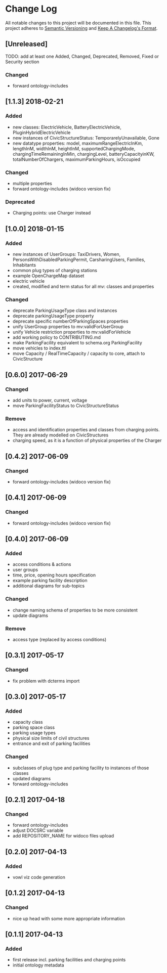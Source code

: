 # Change Log

All notable changes to this project will be documented in this file.
This project adheres to [Semantic Versioning](http://semver.org/) and [Keep A Changelog's Format](http://keepachangelog.com/).

## [Unreleased]

TODO: add at least one Added, Changed, Deprecated, Removed, Fixed or Security section

### Changed

- forward ontology-includes

## [1.1.3] 2018-02-21

### Added

- new classes: ElectricVehicle, BatteryElectricVehicle, PluginHybridElectricVehicle
- new instances of CivicStructureStatus: TemporarelyUnavailable, Gone
- new datatype properties: model, maximumRangeElectricInKm, lengthInM, widthInM, heightInM, supportedChargingMode, chargingTimeRemainingInMin, chargingLevel, batteryCapacityinKW, totalNumberOfChargers, maximumParkingHours, isOccupied

### Changed

- multiple properties
- forward ontology-includes (widoco version fix)


### Deprecated

- Charging points: use Charger instead

## [1.0.0] 2018-01-15

### Added

- new instances of UserGroups: TaxiDrivers, Women, PersonsWithDisabledParkingPermit, CarsharingUsers, Families, Inhabitants
- common plug types of charging stations
- example OpenChargeMap dataset
- electric vehicle
- created, modified and term status for all mv: classes and properties

### Changed

- deprecate ParkingUsageType class and instances
- deprecate parkingUsageType property
- deprecate specific numberOfParkingSpaces properties
- unify UserGroup properties to mv:validForUserGroup
- unify Vehicle restriction properties to mv:validForVehicle
- add working policy to CONTRIBUTING.md
- make ParkingFacility equivalent to schema.org ParkingFacility
- move vehicles to index.ttl
- move Capacity / RealTimeCapacity / capacity to core, attach to CivicStructure

## [0.6.0] 2017-06-29

### Changed

- add units to power, current, voltage
- move ParkingFacilityStatus to CivicStructureStatus

### Remove

- access and identification properties and classes from charging points. They are already modelled on CivicStructures
- charging speed, as it is a function of physical properties of the Charger

## [0.4.2] 2017-06-09

### Changed

- forward ontology-includes (widoco version fix)

## [0.4.1] 2017-06-09

### Changed

- forward ontology-includes (widoco version fix)

## [0.4.0] 2017-06-09

### Added

- access conditions & actions
- user groups
- time, price, opening hours specification
- example parking facility description
- additional diagrams for sub-topics

### Changed

- change naming schema of properties to be more consistent
- update diagrams

### Remove

- access type (replaced by access conditions)

## [0.3.1] 2017-05-17

### Changed

- fix problem with dcterms import

## [0.3.0] 2017-05-17

### Added

- capacity class
- parking space class
- parking usage types
- physical size limits of civil structures
- entrance and exit of parking facilities

### Changed

- subclasses of plug type and parking facility to instances of those classes
- updated diagrams
- forward ontology-includes

## [0.2.1] 2017-04-18

### Changed

- forward ontology-includes
- adjust DOCSRC variable
- add REPOSITORY_NAME for widoco files upload

## [0.2.0] 2017-04-13

### Added

- vowl viz code generation

## [0.1.2] 2017-04-13

### Changed

- nice up head with some more appropriate information

## [0.1.1] 2017-04-13

### Added

- first release incl. parking facilities and charging points
- initial ontology metadata

